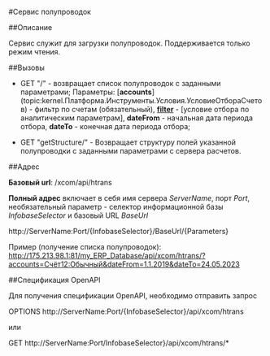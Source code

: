 ﻿---
Keywords: HTransService, Сервис полупроводок
---

<!---#HTransService--->
#Сервис полупроводок

##Описание

Сервис служит для загрузки полупроводок. Поддерживается только режим чтения.


##Вызовы

- GET "/" - возвращает список полупроводок с заданными параметрами; Параметры: [**accounts**] (topic:kernel.Платформа.Инструменты.Условия.УсловиеОтбораСчетов) - фильтр по счетам (обязательный),
    [**filter**](topic:kernel.Платформа.Инструменты.Условия.УсловиеОтбораПараметров) - [условие отбора по аналитическим параметрам], **dateFrom** - начальная дата периода отбора, **dateTo** - конечная дата периода отбора;

- GET "getStructure/" - Возвращает структуру полей указанной полупроводки с заданными параметрами с сервера расчетов.


##Адрес

**Базовый url**: /xcom/api/htrans

**Полный адрес** включает в себя имя сервера *ServerName*, порт *Port*, необязательный параметр - селектор информационной базы *InfobaseSelector* и базовый URL *BaseUrl*

http://ServerName:Port/{InfobaseSelector}/BaseUrl/{Parameters}

Пример (получение списка полупроводок): http://175.213.98.1:81/my_ERP_Database/api/xcom/htrans/?accounts=Счёт12:Обычный&dateFrom=1.1.2019&dateTo=24.05.2023


##Спецификация OpenAPI

Для получения спецификации OpenAPI, необходимо отправить запрос

OPTIONS http://ServerName:Port/{InfobaseSelector}/api/xcom/htrans

или

GET http://ServerName:Port/InfobaseSelector}/api/xcom/htrans/*